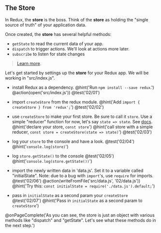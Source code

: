 ## The Store
In Redux, the **store** is the boss. Think of the **store** as holding the "single source of truth" of your application data.

Once created, the **store** has several helpful methods:
  - `getState` to read the current data of your app.
  - `dispatch` to trigger actions. We'll look at actions more later.
  - `subscribe` to listen for state changes

> [Learn more](http://redux.js.org/docs/basics/Store.html).

Let's get started by settings up the **store** for your Redux app. We will be working in "src/index.js".


+ install Redux as a dependency.
@hint('Run `npm install --save redux`.')
@action(open('src/index.js'))
@test('02/01')

+ import `createStore` from the redux module.
@hint('Add `import { createStore } from 'redux';`')
@test('02/02')

+ use `createStore` to make your first store. Be sure to call it `store`. Use a simple "reducer" function for now, let's say `state => state`. See [docs](http://redux.js.org/docs/api/createStore.html).
@hint('declare your store, `const store`')
@hint('call store with a simple reducer, `const store = createStore(state => state)`')
@test('02/03')

+ log your `store` to the console and have a look.
@test('02/04')
@hint('`console.log(store)`')

+ log `store.getState()` to the console
@test('02/05')
@hint('`console.log(store.getState())`')

+ import the newly written data in 'data.js'. Set it to a variable called "initialState". Note: due to a bug with `import`'s, use `require` for imports.
@test('02/06')
@action(writeFromFile('src/data.js', '02/data.js'))
@hint('Try this: `const initialState = require('./data.js').default;`')

+ pass in `initialState` as a second param your `createStore`
@test('02/07')
@hint('Pass in `initialState` as a second param to `createStore`')

@onPageComplete('As you can see, the store is just an object with various methods like "dispatch" and "getState". Let's see what these methods do in the next step.')
